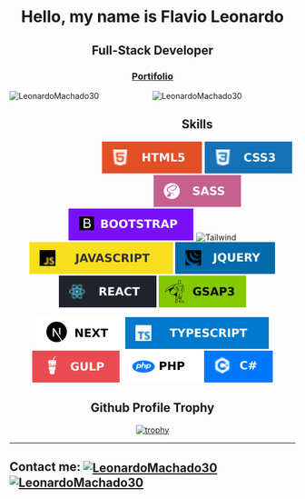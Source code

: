 # <p align="center">Hello, my name is Flavio Leonardo</p>

## <p align="center">Full-Stack Developer</p>

### <p align="center"> <a href="https://react-app-portifolio.vercel.app/" target="_blank">Portifolio</a></p>

<div align="center">
  <img 
src="https://github-readme-stats.vercel.app/api?username=LeonardoMachado30&show_icons=true0&layout=compact&theme=radical&locale=en&hide_border=true&title_color=ffd700&hide=total-issues,contributed-to" alt="LeonardoMachado30" height="200em" align="left" />
  <img 
src="https://github-readme-stats.vercel.app/api/top-langs/?username=LeonardoMachado30&layout=compact&theme=radical&title_color=ffd700&hide_border=true" 
alt="LeonardoMachado30" height="200em" />
</div>

<div align="center">

## Skills
  ![HTML5](https://github.com/LeonardoMachado30/LeonardoMachado30/blob/main/html.svg)
  ![CSS3](https://github.com/LeonardoMachado30/LeonardoMachado30/blob/main/css3.svg)
  ![SASS](https://github.com/LeonardoMachado30/LeonardoMachado30/blob/main/SASS.svg)
  ![Bootstrap](https://github.com/LeonardoMachado30/LeonardoMachado30/blob/main/bootstrap.svg)
  ![Tailwind](https://github.com/LeonardoMachado30/LeonardoMachado30/blob/main/tailwind.svg)
  ![Javascript](https://github.com/LeonardoMachado30/LeonardoMachado30/blob/main/javascript.svg)
  ![Jquery](https://github.com/LeonardoMachado30/LeonardoMachado30/blob/main/jquery.svg)
  ![ReactJs](https://github.com/LeonardoMachado30/LeonardoMachado30/blob/main/react.svg)
  ![GSAP](https://github.com/LeonardoMachado30/LeonardoMachado30/blob/main/gsap.svg)
  
  ![NextJS](https://github.com/LeonardoMachado30/LeonardoMachado30/blob/main/next.svg)
  ![Typescript](https://github.com/LeonardoMachado30/LeonardoMachado30/blob/main/typescript.svg)
  ![GulpJs](https://github.com/LeonardoMachado30/LeonardoMachado30/blob/main/GULP.svg)
  ![PHP](https://github.com/LeonardoMachado30/LeonardoMachado30/blob/main/php.svg)
  ![C#](https://github.com/LeonardoMachado30/LeonardoMachado30/blob/main/csharp.svg)
  
</div>

<div align="center">

## Github Profile Trophy

[![trophy](https://github-profile-trophy.vercel.app/?username=LeonardoMachado30&column=6&row=1&theme=juicyfresh&no-bg=true&margin-w=10&margin-h=8)](https://github.com/LeonardoMachado30/github-profile-trophy)

</div>
<hr />

## **Contact me:** <a href="https://www.linkedin.com/in/flavio-leonardo-ads/" target="_blank"><img align="center" src="https://cdn-icons-png.flaticon.com/512/174/174857.png" alt="LeonardoMachado30" height="30" width="30" /></a> <a href="https://mail.google.com/mail/u/0/#inbox?compose=CllgCJqSvRkZZgWBVBDvTrMxkSmvfrCvVGvNvrwKJntkXprlmPDFWwcwCFpcdcXtmTSPPTzzKPg" target="_blank"><img align="center" src="https://imagepng.org/wp-content/uploads/2018/03/gmail-cone-icon.png" alt="LeonardoMachado30" height="30" width="30" /></a>
